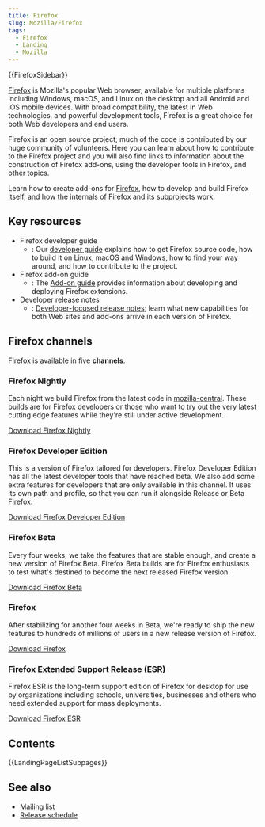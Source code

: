 ```yaml
---
title: Firefox
slug: Mozilla/Firefox
tags:
  - Firefox
  - Landing
  - Mozilla
---
```


{{FirefoxSidebar}}

[Firefox](https://www.mozilla.org/firefox/) is Mozilla's popular Web browser, available for multiple platforms including Windows, macOS, and Linux on the desktop and all Android and iOS mobile devices. With broad compatibility, the latest in Web technologies, and powerful development tools, Firefox is a great choice for both Web developers and end users.

Firefox is an open source project; much of the code is contributed by our huge community of volunteers. Here you can learn about how to contribute to the Firefox project and you will also find links to information about the construction of Firefox add-ons, using the developer tools in Firefox, and other topics.

Learn how to create add-ons for [Firefox](https://www.mozilla.org/firefox/), how to develop and build Firefox itself, and how the internals of Firefox and its subprojects work.

## Key resources

- Firefox developer guide
  - : Our [developer guide](https://firefox-source-docs.mozilla.org/contributing/index.html) explains how to get Firefox source code, how to build it on Linux, macOS and Windows, how to find your way around, and how to contribute to the project.
- Firefox add-on guide
  - : The [Add-on guide](/en-US/docs/Mozilla/Add-ons) provides information about developing and deploying Firefox extensions.
- Developer release notes
  - : [Developer-focused release notes](/en-US/docs/Mozilla/Firefox/Releases); learn what new capabilities for both Web sites and add-ons arrive in each version of Firefox.

## Firefox channels

Firefox is available in five **channels**.

### Firefox Nightly

Each night we build Firefox from the latest code in [mozilla-central](https://hg.mozilla.org/mozilla-central/). These builds are for Firefox developers or those who want to try out the very latest cutting edge features while they're still under active development.

[Download Firefox Nightly](https://www.mozilla.org/en-US/firefox/channel/desktop/)

### Firefox Developer Edition

This is a version of Firefox tailored for developers. Firefox Developer Edition has all the latest developer tools that have reached beta. We also add some extra features for developers that are only available in this channel. It uses its own path and profile, so that you can run it alongside Release or Beta Firefox.

[Download Firefox Developer Edition](https://www.mozilla.org/firefox/developer/)

### Firefox Beta

Every four weeks, we take the features that are stable enough, and create a new version of Firefox Beta. Firefox Beta builds are for Firefox enthusiasts to test what's destined to become the next released Firefox version.

[Download Firefox Beta](https://www.mozilla.org/firefox/channel/#beta)

### Firefox

After stabilizing for another four weeks in Beta, we're ready to ship the new features to hundreds of millions of users in a new release version of Firefox.

[Download Firefox](https://www.mozilla.org/firefox/channel/#firefox)

### Firefox Extended Support Release (ESR)

Firefox ESR is the long-term support edition of Firefox for desktop for use by organizations including schools, universities, businesses and others who need extended support for mass deployments.

[Download Firefox ESR](https://www.mozilla.org/en-US/firefox/all/#product-desktop-esr)

## Contents

{{LandingPageListSubpages}}

## See also

- [Mailing list](https://groups.google.com/a/mozilla.org/g/firefox-dev)
- [Release schedule](https://wiki.mozilla.org/Release_Management/Calendar)
